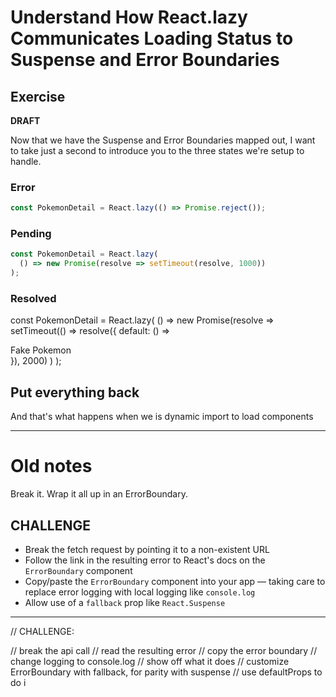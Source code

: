 # Understand How React.lazy Communicates Loading Status to Suspense and Error Boundaries

## Exercise

**DRAFT**

Now that we have the Suspense and Error Boundaries mapped out,
I want to take just a second to introduce you to the three states we're setup to handle.

### Error

```js
const PokemonDetail = React.lazy(() => Promise.reject());
```

### Pending

```js
const PokemonDetail = React.lazy(
  () => new Promise(resolve => setTimeout(resolve, 1000))
);
```

### Resolved

const PokemonDetail = React.lazy(
() =>
new Promise(resolve =>
setTimeout(() => resolve({ default: () => <div>Fake Pokemon</div> }), 2000)
)
);

## Put everything back

And that's what happens when we is dynamic import to load components

---

# Old notes

Break it.
Wrap it all up in an ErrorBoundary.

## CHALLENGE

- Break the fetch request by pointing it to a non-existent URL
- Follow the link in the resulting error to React's docs on the `ErrorBoundary` component
- Copy/paste the `ErrorBoundary` component into your app — taking care to replace error logging with local logging like `console.log`
- Allow use of a `fallback` prop like `React.Suspense`

---

// CHALLENGE:

// break the api call
// read the resulting error
// copy the error boundary
// change logging to console.log
// show off what it does
// customize ErrorBoundary with fallback, for parity with suspense
// use defaultProps to do i

